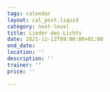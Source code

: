 ```yaml
---
tags: calendar
layout: cal_post.liquid
category: next-level
title: Lieder des Lichts
date: 2021-11-12T09:00:00+01:00
end_date: 
location: ''
description: ''
trainer: ''
price: ''

---
```

